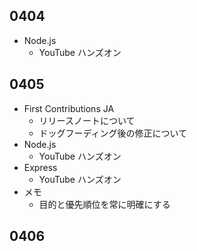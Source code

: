 ## 0404

- Node.js
  - YouTube ハンズオン

## 0405

- First Contributions JA
  - リリースノートについて
  - ドッグフーディング後の修正について
- Node.js
  - YouTube ハンズオン
- Express
  - YouTube ハンズオン
- メモ
  - 目的と優先順位を常に明確にする

## 0406
